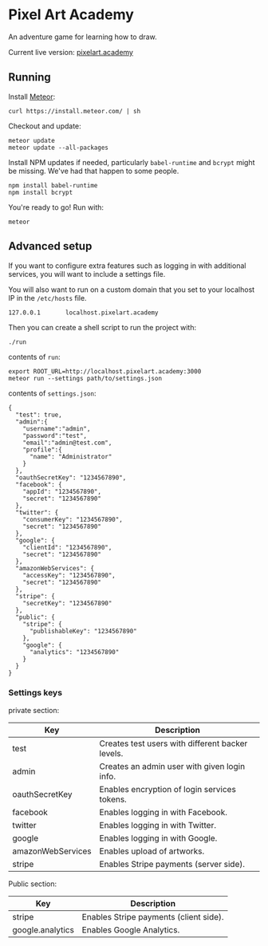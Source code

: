 # Pixel Art Academy

An adventure game for learning how to draw.

Current live version: [pixelart.academy](https://pixelart.academy)

## Running

Install [Meteor](https://www.meteor.com):

```
curl https://install.meteor.com/ | sh
```

Checkout and update:

```
meteor update
meteor update --all-packages
```

Install NPM updates if needed, particularly `babel-runtime` and `bcrypt` might be missing. We've had that happen to some people.

```
npm install babel-runtime
npm install bcrypt
```

You're ready to go! Run with:

```
meteor
```

## Advanced setup 

If you want to configure extra features such as logging in with 
additional services, you will want to include a settings file.

You will also want to run on a custom domain that you set to your
localhost IP in the `/etc/hosts` file.

```
127.0.0.1       localhost.pixelart.academy
```

Then you can create a shell script to run the project with:

```
./run
```

contents of `run`:

```
export ROOT_URL=http://localhost.pixelart.academy:3000
meteor run --settings path/to/settings.json
```

contents of `settings.json`:

```
{
  "test": true,
  "admin":{
    "username":"admin",
    "password":"test",
    "email":"admin@test.com",
    "profile":{
      "name": "Administrator"
    }
  },
  "oauthSecretKey": "1234567890",
  "facebook": {
    "appId": "1234567890",
    "secret": "1234567890"
  },
  "twitter": {
    "consumerKey": "1234567890",
    "secret": "1234567890"
  },
  "google": {
    "clientId": "1234567890",
    "secret": "1234567890"
  },
  "amazonWebServices": {
    "accessKey": "1234567890",
    "secret": "1234567890"
  },
  "stripe": {
    "secretKey": "1234567890"
  },
  "public": {
    "stripe": {
      "publishableKey": "1234567890"
    },
    "google": {
      "analytics": "1234567890"
    }
  }
}
```

### Settings keys

private section:

| Key                  | Description                                                                |
|----------------------|----------------------------------------------------------------------------|
| test                 | Creates test users with different backer levels.                           |
| admin                | Creates an admin user with given login info.                               |
| oauthSecretKey       | Enables encryption of login services tokens.                               |
| facebook             | Enables logging in with Facebook.                                          |
| twitter              | Enables logging in with Twitter.                                           |
| google               | Enables logging in with Google.                                            |
| amazonWebServices    | Enables upload of artworks.                                                |
| stripe               | Enables Stripe payments (server side).                                     |

Public section:

| Key                  | Description                                                                |
|----------------------|----------------------------------------------------------------------------|
| stripe               | Enables Stripe payments (client side).                                     |
| google.analytics     | Enables Google Analytics.                                                  |
